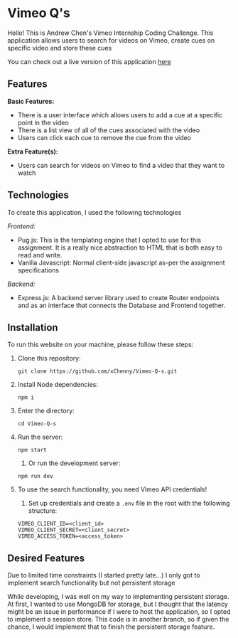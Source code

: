 # Vimeo Q's

Hello! This is Andrew Chen's Vimeo Internship Coding Challenge. This application allows
users to search for videos on Vimeo, create cues on specific video and store these cues

You can check out a live version of this application [here](https://vimeo-qs.herokuapp.com/)

## Features

**Basic Features:**
- There is a user interface which allows users to add a cue at a specific point in the video
- There is a list view of all of the cues associated with the video
- Users can click each cue to remove the cue from the video

**Extra Feature(s):**
- Users can search for videos on Vimeo to find a video that they want to watch

## Technologies

To create this application, I used the following technologies

*Frontend:*

- Pug.js: This is the templating engine that I opted to use for this assignment. It is a really nice abstraction to HTML that is both easy to read and write.
- Vanilla Javascript: Normal client-side javascript as-per the assignment specifications

*Backend:*

- Express.js: A backend server library used to create Router endpoints and as an interface that connects the Database and Frontend together.

## Installation

To run this website on your machine, please follow these steps:

1. Clone this repository:

    `git clone https://github.com/xChenny/Vimeo-Q-s.git`

2. Install Node dependencies:

    `npm i`

3. Enter the directory:

    `cd Vimeo-Q-s`

4. Run the server:

    `npm start`

    1. Or run the development server: 

    `npm run dev`

5. To use the search functionality, you need Vimeo API credentials!

    1. Set up credentials and create a `.env` file in the root with the following structure:

    ```
    VIMEO_CLIENT_ID=<client_id>
    VIMEO_CLIENT_SECRET=<client_secret>
    VIMEO_ACCESS_TOKEN=<access_token>
    ```

## Desired Features

Due to limited time constraints (I started pretty late...) I only got to implement search functionality but not persistent storage

While developing, I was well on my way to implementing persistent storage. At first, I wanted to use MongoDB for storage, but I thought that the latency might be an issue in performance if I were to host the application, so I opted to implement a session store. This code is in another branch, so if given the chance, I would implement that to finish the persistent storage feature.